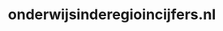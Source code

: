 ---
layout: post
title:  "onderwijsinderegioincijfers.nl"
internal_url:  "/dutchgov/onderwijsinderegioincijfers.nl.html"
categories: dutchgov
---